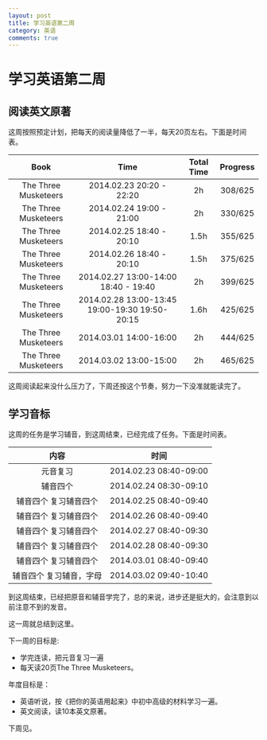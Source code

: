 ```yaml
---
layout: post
title: 学习英语第二周
category: 英语 
comments: true
---
```



# 学习英语第二周

## 阅读英文原著
这周按照预定计划，把每天的阅读量降低了一半，每天20页左右。下面是时间表。

| Book |	Time | Total Time | Progress |  
|:----:|  :----:|  :----:|  :----:|  
|The Three Musketeers|	2014.02.23  20:20 - 22:20 | 	 2h |308/625|   
|The Three Musketeers|	2014.02.24  19:00 - 21:00 	 |2h	 |330/625|  
|The Three Musketeers|	2014.02.25  18:40 - 20:10  	 |1.5h|	355/625  |
|The Three Musketeers|	2014.02.26 18:40 - 20:10|	 1.5h|	375/625|  
|The Three Musketeers|	2014.02.27 13:00-14:00 18:40 - 19:40	 |2h|	399/625 | 
|The Three Musketeers|	2014.02.28 13:00-13:45 19:00-19:30 19:50-20:15|	 1.6h	|425/625|  
|The Three Musketeers|	2014.03.01 14:00-16:00 	 |2h|	444/625|  
|The Three Musketeers|	2014.03.02 13:00-15:00 	 |2h|	465/625|  

这周阅读起来没什么压力了，下周还按这个节奏，努力一下没准就能读完了。

## 学习音标
这周的任务是学习辅音，到这周结束，已经完成了任务。下面是时间表。



| 内容 | 时间 |
|:--:|:--:|
|元音复习 |2014.02.23 08:40-09:00 |
|  辅音四个 | 2014.02.24 08:30-09:10  |
| 辅音四个 复习辅音四个 | 2014.02.25 08:40-09:40 |
| 辅音四个 复习辅音四个 | 2014.02.26 08:40-09:40 |
| 辅音四个 复习辅音四个 | 2014.02.27 08:40-09:30 |
| 辅音四个 复习辅音四个 | 2014.02.28 08:40-09:30 |
| 辅音四个 复习辅音四个 | 2014.03.01 08:40-09:40 |
|辅音四个 复习辅音，字母 | 2014.03.02 09:40-10:40 |

到这周结束，已经把原音和辅音学完了，总的来说，进步还是挺大的，会注意到以前注意不到的发音。

这一周就总结到这里。

下一周的目标是:

* 学完连读，把元音复习一遍
* 每天读20页The Three Musketeers。

年度目标是：

 * 英语听说，按《把你的英语用起来》中初中高级的材料学习一遍。
 * 英文阅读，读10本英文原著。

下周见。
